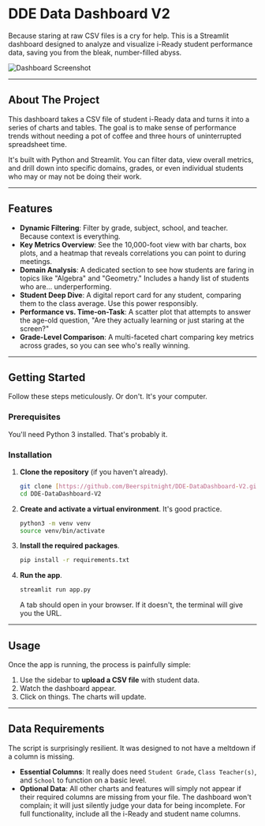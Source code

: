 # DDE Data Dashboard V2

Because staring at raw CSV files is a cry for help. This is a Streamlit dashboard designed to analyze and visualize i-Ready student performance data, saving you from the bleak, number-filled abyss.

![Dashboard Screenshot](https://imgur.com/a/zH4FVKZ)

---

## About The Project

This dashboard takes a CSV file of student i-Ready data and turns it into a series of charts and tables. The goal is to make sense of performance trends without needing a pot of coffee and three hours of uninterrupted spreadsheet time.

It's built with Python and Streamlit. You can filter data, view overall metrics, and drill down into specific domains, grades, or even individual students who may or may not be doing their work.

---

## Features

* **Dynamic Filtering**: Filter by grade, subject, school, and teacher. Because context is everything.
* **Key Metrics Overview**: See the 10,000-foot view with bar charts, box plots, and a heatmap that reveals correlations you can point to during meetings.
* **Domain Analysis**: A dedicated section to see how students are faring in topics like "Algebra" and "Geometry." Includes a handy list of students who are... underperforming.
* **Student Deep Dive**: A digital report card for any student, comparing them to the class average. Use this power responsibly.
* **Performance vs. Time-on-Task**: A scatter plot that attempts to answer the age-old question, "Are they actually learning or just staring at the screen?"
* **Grade-Level Comparison**: A multi-faceted chart comparing key metrics across grades, so you can see who's really winning.

---

## Getting Started

Follow these steps meticulously. Or don't. It's your computer.

### Prerequisites

You'll need Python 3 installed. That's probably it.

### Installation

1.  **Clone the repository** (if you haven't already).
    ```sh
    git clone [https://github.com/Beerspitnight/DDE-DataDashboard-V2.git](https://github.com/Beerspitnight/DDE-DataDashboard-V2.git)
    cd DDE-DataDashboard-V2
    ```
2.  **Create and activate a virtual environment**. It's good practice.
    ```sh
    python3 -m venv venv
    source venv/bin/activate
    ```
3.  **Install the required packages**.
    ```sh
    pip install -r requirements.txt
    ```
4.  **Run the app**.
    ```sh
    streamlit run app.py
    ```
    A tab should open in your browser. If it doesn't, the terminal will give you the URL.

---

## Usage

Once the app is running, the process is painfully simple:

1.  Use the sidebar to **upload a CSV file** with student data.
2.  Watch the dashboard appear.
3.  Click on things. The charts will update.

---

## Data Requirements

The script is surprisingly resilient. It was designed to not have a meltdown if a column is missing.

* **Essential Columns**: It really does need `Student Grade`, `Class Teacher(s)`, and `School` to function on a basic level.
* **Optional Data**: All other charts and features will simply not appear if their required columns are missing from your file. The dashboard won't complain; it will just silently judge your data for being incomplete. For full functionality, include all the i-Ready and student name columns.

